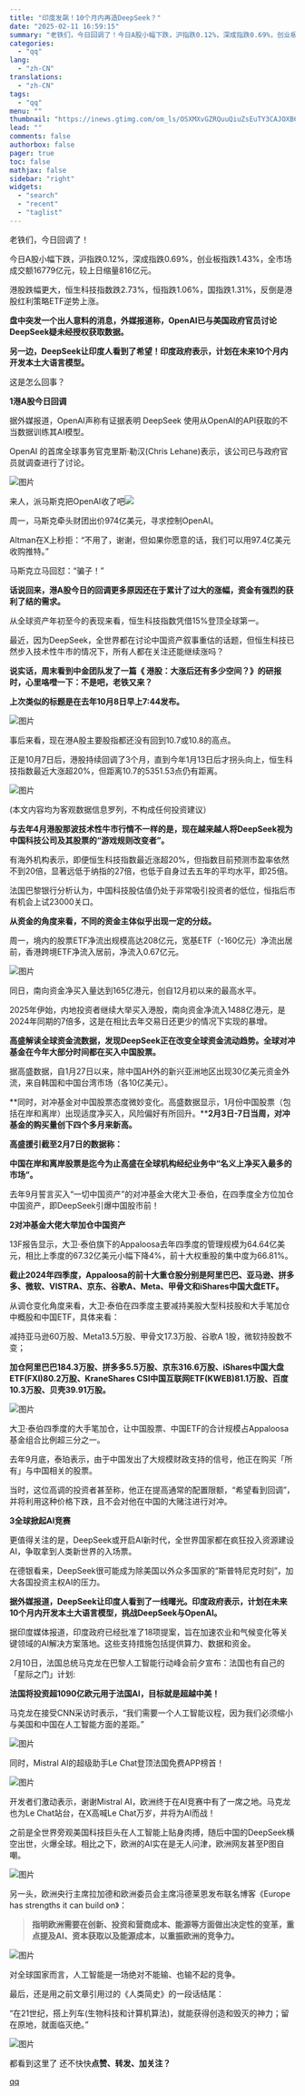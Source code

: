 ```yaml
---
title: "印度发飙！10个月内再造DeepSeek？"
date: "2025-02-11 16:59:15"
summary: "老铁们，今日回调了！今日A股小幅下跌，沪指跌0.12%，深成指跌0.69%，创业板指跌1.43%，全..."
categories:
  - "qq"
lang:
  - "zh-CN"
translations:
  - "zh-CN"
tags:
  - "qq"
menu: ""
thumbnail: "https://inews.gtimg.com/om_ls/OSXMXvGZRQuuQiuZsEuTY3CAJOXB66wj6GFQILHN8FraEAA_640360/0"
lead: ""
comments: false
authorbox: false
pager: true
toc: false
mathjax: false
sidebar: "right"
widgets:
  - "search"
  - "recent"
  - "taglist"
---
```


老铁们，今日回调了！

今日A股小幅下跌，沪指跌0.12%，深成指跌0.69%，创业板指跌1.43%，全市场成交额16779亿元，较上日缩量816亿元。

港股跌幅更大，恒生科技指数跌2.73%，恒指跌1.06%，国指跌1.31%，反倒是港股红利策略ETF逆势上涨。

**盘中突发一个出人意料的消息，外媒报道称，OpenAI已与美国政府官员讨论DeepSeek疑未经授权获取数据。**

**另一边，**DeepSeek让印度人看到了希望！印度政府表示，计划在未来10个月内开发本土大语言模型。****

这是怎么回事？  
  
****1******港A股今日回调**  
  

据外媒报道，OpenAI声称有证据表明 DeepSeek 使用从OpenAI的API获取的不当数据训练其AI模型。

OpenAI 的首席全球事务官克里斯·勒汉(Chris Lehane)表示，该公司已与政府官员就调查进行了讨论。

![图片](https://inews.gtimg.com/om_bt/OUJV7oetaoecBlO5TodRqPCu1uApCI7iVL-TPU3uolVFwAA/641)

来人，派马斯克把OpenAI收了吧![](https://inews.gtimg.com/om_bt/O8ZvawstDvXslZIrdG7_CuxIAXAQ0jFw-RN4Cq3MmjelUAA/641)

周一，马斯克牵头财团出价974亿美元，寻求控制OpenAI。

Altman在X上秒拒：“不用了，谢谢，但如果你愿意的话，我们可以用97.4亿美元收购推特。”

马斯克立马回怼：“骗子！”

**话说回来，港A股今日的回调更多原因还在于累计了过大的涨幅，资金有强烈的获利了结的需求。**

从全球资产年初至今的表现来看，恒生科技指数凭借15%登顶全球第一。

最近，因为DeepSeek，全世界都在讨论中国资产叙事重估的话题，但恒生科技已然步入技术性牛市的情况下，所有人都在关注还能继续涨吗？

**说实话，周末看到中金团队发了一篇《 港股：大涨后还有多少空间？》的研报时，心里咯噔一下：不是吧，老铁又来？**

**上次类似的标题是在去年10月8日早上7:44发布。**

![图片](https://inews.gtimg.com/om_bt/O5ry11CCDB_iWy4TcTcOePzZ2Wvkpl_fr4V-Nd7rW-RC0AA/641)

事后来看，现在港A股主要股指都还没有回到10.7或10.8的高点。

正是10月7日后，港股持续回调了3个月，直到今年1月13日后才拐头向上，恒生科技指数最近大涨超20%，但距离10.7的5351.53点仍有距离。

![图片](https://inews.gtimg.com/om_bt/OQSLguLmOBP-pDnemR-fzckYFa03g6U2Z034KN3CPS6EoAA/641)

(本文内容均为客观数据信息罗列，不构成任何投资建议）

**与去年4月港股那波技术性牛市行情不一样的是，现在越来越人将DeepSeek视为中国科技公司及其股票的“游戏规则改变者”。**

有海外机构表示，即便恒生科技指数最近涨超20%，但指数目前预测市盈率依然不到20倍，显著远低于纳指的27倍，也低于自身过去五年的平均水平，即25倍。

法国巴黎银行分析认为，中国科技股估值仍处于非常吸引投资者的低位，恒指后市有机会上试23000关口。

**从资金的角度来看，不同的资金主体似乎出现一定的分歧。**

周一，境内的股票ETF净流出规模高达208亿元，宽基ETF（-160亿元）净流出居前，香港跨境ETF净流入居前，净流入0.67亿元。

![图片](https://inews.gtimg.com/om_bt/OwtlAuyNjMXWy7YyGLRk4-zc0nWhVbrFP6q9zqZ1kELAkAA/641)

同日，南向资金净买入量达到165亿港元，创自12月初以来的最高水平。

2025年伊始，内地投资者继续大举买入港股，南向资金净流入1488亿港元，是2024年同期的7倍多，这是在相比去年交易日还更少的情况下实现的暴增。

**高盛解读全球资金流数据，发现DeepSeek正在改变全球资金流动趋势。**全球对冲基金在今年大部分时间都在买入中国股票。****

据高盛数据，自1月27日以来，除中国AH外的新兴亚洲地区出现30亿美元资金外流，来自韩国和中国台湾市场（各10亿美元）。

**同时，对冲基金对中国股票态度微妙变化。高盛数据显示，1月份中国股票（包括在岸和离岸）出现适度净买入，风险偏好有所回升。****2月3日-7日当周，对冲基金的购买量创下四个多月来新高。**

**高盛援引截至2月7日的数据称：**

**中国在岸和离岸股票是迄今为止高盛在全球机构经纪业务中“名义上净买入最多的市场”。**

去年9月誓言买入“一切中国资产”的对冲基金大佬大卫·泰伯，在四季度全方位加仓中国资产，即DeepSeek引爆中国股市前！  
  
****2******对冲基金大佬大举加仓中国资产**  
  

13F报告显示，大卫·泰伯旗下的Appaloosa去年四季度的管理规模为64.64亿美元，相比上季度的67.32亿美元小幅下降4%，前十大权重股的集中度为66.81%。

**截止2024年四季度，Appaloosa的前十大重仓股分别是阿里巴巴、亚马逊、拼多多、微软、VISTRA、京东、谷歌A、Meta、甲骨文和iShares中国大盘ETF。**

从调仓变化角度来看，大卫·泰伯在四季度主要减持美股大型科技股和大手笔加仓中概股和中国ETF，具体来看：

减持亚马逊60万股、Meta13.5万股、甲骨文17.3万股、谷歌A 1股，微软持股数不变；

**加仓阿里巴巴184.3万股、拼多多5.5万股、京东316.6万股、iShares中国大盘ETF(FXI)80.2万股、KraneShares CSl中国互联网ETF(KWEB)81.1万股、百度10.3万股、贝壳39.91万股。**

![图片](https://inews.gtimg.com/om_bt/Ovo7IiaJwCPhJHxHbhU_LUdowqNL_8TeumYUVyWBiF6hgAA/641)

大卫·泰伯四季度的大手笔加仓，让中国股票、中国ETF的合计规模占Appaloosa基金组合比例超三分之一。

去年9月底，泰珀表示，由于中国发出了大规模财政支持的信号，他正在购买「所有」与中国相关的股票。

当时，这位高调的投资者甚至称，他正在提高通常的配置限额，“希望看到回调”，并将利用这种价格下跌，且不会对他在中国的大赌注进行对冲。  
  
****3******全球掀起AI竞赛**  
  

更值得关注的是，DeepSeek或开启AI新时代，全世界国家都在疯狂投入资源建设AI，争取拿到人类新世界的入场票。

在德银看来，DeepSeek很可能成为除美国以外众多国家的“斯普特尼克时刻”，加大各国投资主权AI的压力。

**据外媒报道，DeepSeek让印度人看到了一线曙光。印度政府表示，计划在未来10个月内开发本土大语言模型，挑战DeepSeek与OpenAI。**

据印度媒体报道，印度政府已经批准了18项提案，旨在加速农业和气候变化等关键领域的AI解决方案落地。这些支持措施包括提供算力、数据和资金。

2月10日，法国总统马克龙在巴黎人工智能行动峰会前夕宣布：法国也有自己的「星际之门」计划:

**法国将投资超1090亿欧元用于法国AI，目标就是超越中美！**

马克龙在接受CNN采访时表示，“我们需要一个人工智能议程，因为我们必须缩小与美国和中国在人工智能方面的差距。”

![图片](https://inews.gtimg.com/om_bt/O_R8-xyC7yr7XQ_u-lt7BJmvWObE9VP4z1GLlqle-A82kAA/641)

同时，Mistral AI的超级助手Le Chat登顶法国免费APP榜首！

![图片](https://inews.gtimg.com/om_bt/OovtHeif8r8LP8HIc_noidazZxVHK-HpTrjHfj6ZPYb-4AA/641)

开发者们激动表示，谢谢Mistral AI，欧洲终于在AI竞赛中有了一席之地。马克龙也为Le Chat站台，在X高喊Le Chat万岁，并将为AI而战！

之前是全世界旁观美国科技巨头在人工智能上贴身肉搏，随后中国的DeepSeek横空出世，火爆全球。相比之下，欧洲的AI实在是无人问津，欧洲网友甚至P图自嘲。

![图片](https://inews.gtimg.com/om_bt/OULzLKc1G7pFZNvbR6K6tfeCNL2ZpscyEhGAgoOKpS6HcAA/1000)

另一头，欧洲央行主席拉加德和欧洲委员会主席冯德莱恩发布联名博客《Europe has strengths it can build on》：

> **指明欧洲需要在创新、投资和营商成本、能源等方面做出决定性的变革，重点提及AI、资本获取以及能源成本，以重振欧洲的竞争力。**

![图片](https://inews.gtimg.com/om_bt/OhNdSnbqhdhsJ-0XJZkmQaAiIuzU3SJ8V2nLuTIu-UXKEAA/641)

对全球国家而言，人工智能是一场绝对不能输、也输不起的竞争。

最后，还是用之前文章引用过的《人类简史》的一段话结尾：

“在21世纪，搭上列车(生物科技和计算机算法)，就能获得创造和毁灭的神力；留在原地，就面临灭绝。”

  


  


![图片](https://inews.gtimg.com/om_bt/OyV6wmR3u97QldHWfeZGLsSxe-Sd_dNKBNtTygSHTaOkMAA/641)  


都看到这里了 还不快快**点赞、转发、加关注？**

[qq](https://new.qq.com/rain/a/20250211A06ESC00)
